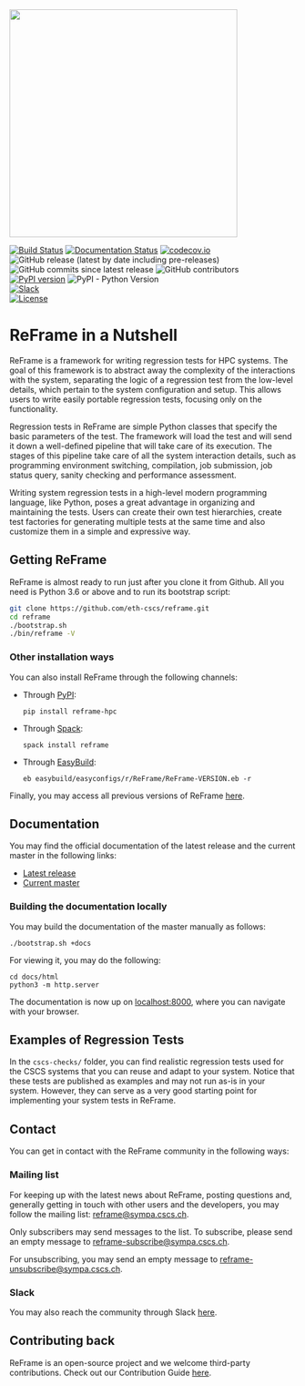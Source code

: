 <a href="http://github.com/eth-cscs/reframe">
  <img src="docs/_static/img/reframe_logo-full.png" width=400>
</a>

[![Build Status](https://github.com/eth-cscs/reframe/workflows/ReFrame%20CI/badge.svg)](https://github.com/eth-cscs/reframe/actions?query=workflow%3A%22ReFrame+CI%22)
[![Documentation Status](https://readthedocs.org/projects/reframe-hpc/badge/?version=latest)](https://reframe-hpc.readthedocs.io/en/latest/?badge=latest)
[![codecov.io](https://codecov.io/gh/eth-cscs/reframe/branch/master/graph/badge.svg)](https://codecov.io/github/eth-cscs/reframe)<br/>
![GitHub release (latest by date including pre-releases)](https://img.shields.io/github/v/release/eth-cscs/reframe?include_prereleases)
![GitHub commits since latest release](https://img.shields.io/github/commits-since/eth-cscs/reframe/latest)
![GitHub contributors](https://img.shields.io/github/contributors-anon/eth-cscs/reframe)<br/>
[![PyPI version](https://badge.fury.io/py/ReFrame-HPC.svg)](https://badge.fury.io/py/ReFrame-HPC)
![PyPI - Python Version](https://img.shields.io/pypi/pyversions/reframe-hpc)<br/>
[![Slack](https://reframe-slack.herokuapp.com/badge.svg)](https://reframe-slack.herokuapp.com/)<br/>
[![License](https://img.shields.io/badge/License-BSD%203--Clause-blue.svg)](https://opensource.org/licenses/BSD-3-Clause)

# ReFrame in a Nutshell

ReFrame is a framework for writing regression tests for HPC systems.
The goal of this framework is to abstract away the complexity of the interactions with the system, separating the logic of a regression test from the low-level details, which pertain to the system configuration and setup.
This allows users to write easily portable regression tests, focusing only on the functionality.

Regression tests in ReFrame are simple Python classes that specify the basic parameters of the test.
The framework will load the test and will send it down a well-defined pipeline that will take care of its execution.
The stages of this pipeline take care of all the system interaction details, such as programming environment switching, compilation, job submission, job status query, sanity checking and performance assessment.

Writing system regression tests in a high-level modern programming language, like Python, poses a great advantage in organizing and maintaining the tests.
Users can create their own test hierarchies, create test factories for generating multiple tests at the same time and also customize them in a simple and expressive way.


## Getting ReFrame

ReFrame is almost ready to run just after you clone it from Github.
All you need is Python 3.6 or above and to run its bootstrap script:

```bash
git clone https://github.com/eth-cscs/reframe.git
cd reframe
./bootstrap.sh
./bin/reframe -V
```

### Other installation ways

You can also install ReFrame through the following channels:

- Through [PyPI](https://pypi.org/project/ReFrame-HPC/):

  ```
  pip install reframe-hpc
  ```

- Through [Spack](https://spack.io/):

  ```
  spack install reframe
  ```

- Through [EasyBuild](https://easybuild.readthedocs.io/):

  ```
  eb easybuild/easyconfigs/r/ReFrame/ReFrame-VERSION.eb -r
  ```

Finally, you may access all previous versions of ReFrame [here](https://github.com/eth-cscs/reframe/releases).


## Documentation

You may find the official documentation of the latest release and the current master in the following links:

- [Latest release](https://reframe-hpc.readthedocs.io/en/stable)
- [Current master](https://reframe-hpc.readthedocs.io/en/latest)


### Building the documentation locally

You may build the documentation of the master manually as follows:

```
./bootstrap.sh +docs
```

For viewing it, you may do the following:

```
cd docs/html
python3 -m http.server
```

The documentation is now up on [localhost:8000](http://localhost:8000), where you can navigate with your browser.


## Examples of Regression Tests

In the `cscs-checks/` folder, you can find realistic regression tests used for the CSCS systems that you can reuse and adapt to your system.
Notice that these tests are published as examples and may not run as-is in your system.
However, they can serve as a very good starting point for implementing your system tests in ReFrame.


## Contact

You can get in contact with the ReFrame community in the following ways:

### Mailing list

For keeping up with the latest news about ReFrame, posting questions and, generally getting in touch with other users and the developers, you may follow the mailing list: [reframe@sympa.cscs.ch](mailto:reframe@sympa.cscs.ch).

Only subscribers may send messages to the list.
To subscribe, please send an empty message to [reframe-subscribe@sympa.cscs.ch](mailto:reframe-subscribe@sympa.cscs.ch).

For unsubscribing, you may send an empty message to [reframe-unsubscribe@sympa.cscs.ch](mailto:reframe-unsubscribe@sympa.cscs.ch).

### Slack

You may also reach the community through Slack [here](https://reframe-slack.herokuapp.com).


## Contributing back

ReFrame is an open-source project and we welcome third-party contributions.
Check out our Contribution Guide [here](https://github.com/eth-cscs/reframe/wiki/contributing-to-reframe).
